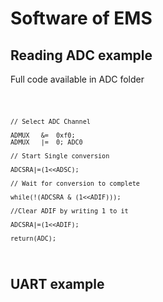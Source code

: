 Software of EMS
===============

Reading ADC example
-------------------
Full code available in ADC folder

<code>

	// Select ADC Channel

	ADMUX	&=	0xf0;
	ADMUX	|=	0; ADC0

	// Start Single conversion

	ADCSRA|=(1<<ADSC);

	// Wait for conversion to complete

	while(!(ADCSRA & (1<<ADIF)));

	//Clear ADIF by writing 1 to it

	ADCSRA|=(1<<ADIF);

	return(ADC);

</code>

UART example
-------------------
